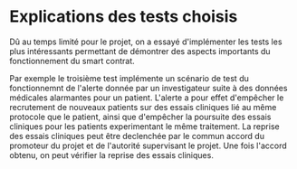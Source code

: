 # Explications des tests choisis

Dû au temps limité pour le projet, on a essayé d'implémenter les tests les plus intéressants permettant de démontrer 
des aspects importants du fonctionnement du smart contrat.

Par exemple le troisième test implémente un scénario de test du fonctionnemnt de l'alerte donnée par un investigateur suite à des données médicales alarmantes pour un patient.
L'alerte a pour effet d'empêcher le recrutement de nouveaux patients sur des essais cliniques lié au même protocole que le patient, ainsi que d'empêcher la poursuite 
des essais cliniques pour les patients experimentant le même traitement. La reprise des essais cliniques peut être declenchée par le commun accord du promoteur du projet
et de l'autorité supervisant le projet. Une fois l'accord obtenu, on peut vérifier la reprise des essais cliniques.